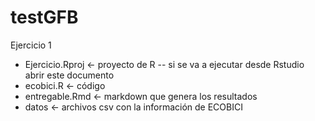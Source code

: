 # testGFB

Ejercicio 1
-  Ejercicio.Rproj <- proyecto de R -- si se va a ejecutar desde Rstudio abrir este documento
-  ecobici.R <- código
-  entregable.Rmd <- markdown que genera los resultados
-  datos <- archivos csv con la información de ECOBICI
